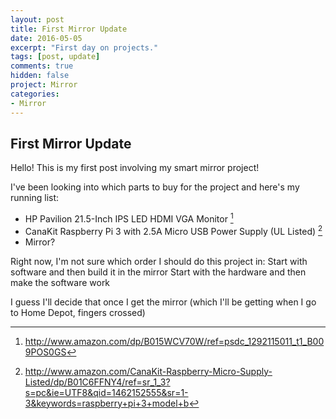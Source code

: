 ```yaml
---
layout: post
title: First Mirror Update
date: 2016-05-05
excerpt: "First day on projects."
tags: [post, update]
comments: true
hidden: false
project: Mirror
categories:
- Mirror
---
```

## First Mirror Update
Hello! This is my first post involving my smart mirror project!

I've been looking into which parts to buy for the project and here's my running list:

* HP Pavilion 21.5-Inch IPS LED HDMI VGA Monitor [^1]
* CanaKit Raspberry Pi 3 with 2.5A Micro USB Power Supply (UL Listed) [^2]
* Mirror?

[^1]: <http://www.amazon.com/dp/B015WCV70W/ref=psdc_1292115011_t1_B009POS0GS>
[^2]: <http://www.amazon.com/CanaKit-Raspberry-Micro-Supply-Listed/dp/B01C6FFNY4/ref=sr_1_3?s=pc&ie=UTF8&qid=1462152555&sr=1-3&keywords=raspberry+pi+3+model+b>

Right now, I'm not sure which order I should do this project in:
	Start with software and then build it in the mirror
	Start with the hardware and then make the software work

I guess I'll decide that once I get the mirror (which I'll be getting when I go to Home Depot, fingers crossed)